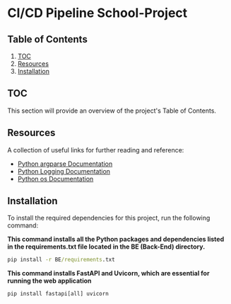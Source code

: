 # CI/CD Pipeline School-Project

## Table of Contents

1. [TOC](#toc)
2. [Resources](#resources)
3. [Installation](#installation)

## TOC
This section will provide an overview of the project's Table of Contents.

## Resources
A collection of useful links for further reading and reference:
- [Python argparse Documentation](https://docs.python.org/3/library/argparse.html)
- [Python Logging Documentation](https://docs.python.org/3/library/logging.html#logrecord-attributes)
- [Python os Documentation](https://docs.python.org/3/library/os.html)

## Installation
To install the required dependencies for this project, run the following command:

**This command installs all the Python packages and dependencies listed in the requirements.txt file located in the BE (Back-End) directory.**
```cmd
pip install -r BE/requirements.txt
```

**This command installs FastAPI and Uvicorn, which are essential for running the web application**
```cmd
pip install fastapi[all] uvicorn
```